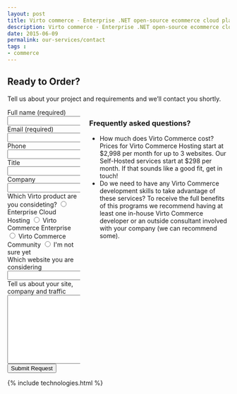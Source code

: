 ```yaml
---
layout: post
title: Virto commerce - Enterprise .NET open-source ecommerce cloud platform. Request Services
description: Virto commerce - Enterprise .NET open-source ecommerce cloud platform. Request Services
date: 2015-06-09
permalink: our-services/contact
tags : 
- commerce
---
```

<article role="main" class="main">
	<div class="contact __responsive">
		<h1 class="head-title">Ready to Order?</h1>
		<p class="text">Tell us about your project and requirements and we’ll contact you shortly.</p>
		<div class="columns">
			<div class="column">
				<div class="block">
					<form action="">
						<input type="hidden" value="Become a partner" name="Subject"/>
						<input type="hidden" value="true" name="IsResend"/>
						<input type="hidden" value="/thank-you" name="RedirectUrl" />
						<div class="control-group">
							<label for="Fullname">Full name (required)</label>
							<input type="text" name="Fullname" class="form-input" required>
						</div>
						<div class="control-group">
							<label for="email">Email (required)</label>
							<input type="text" name="To" class="form-input" required>
						</div>
						<div class="control-group">
							<label for="phone">Phone</label>
							<input type="text" name="Phone" class="form-input">
						</div>
						<div class="control-group">
							<label for="title">Title</label>
							<input type="text" name="Title" class="form-input">
						</div>
						<div class="control-group">
							<label for="company">Company</label>
							<input type="text" name="Company" class="form-input">
						</div>
						<div class="control-group">
							<label for="descr">Which Virto product are you consideting?</label>
							<label><input name="SoftwareType" type="radio" value="Cloud Hosting"/> Enterprise Cloud Hosting</label>
							<label><input name="SoftwareType" type="radio" value="Software Licensing"/> Virto Commerce Enterprise</label>
							<label><input name="SoftwareType" type="radio" value="Community Licensing"/> Virto Commerce Community</label>
							<label><input name="SoftwareType" type="radio" value="Not Sure"/> I'm not sure yet</label>
						</div>
						<div class="control-group">
							<label for="web">Which website you are considering</label>
							<input type="text" name="Website" class="form-input" required>
						</div>
						<div class="control-group">
							<label for="descr">Tell us about your site, company and traffic</label>
							<textarea rows="10" cols="30" name="Comments" class="form-text" required></textarea>
						</div>
						<div class="control-group">
							<button class="button fill" type="submit">Submit Request</button>
						</div>
					</form>
				</div>
			</div>
			<div class="column">
				<div class="block">
					<h3>Frequently asked questions?</h3>
					<ul class="list">
						<li>
							<span class="title">How much does Virto Commerce cost?</span>
							<span class="descr">Prices for Virto Commerce Hosting start at $2,998 per month for up to 3 websites. Our Self-Hosted services start at $298 per month. If that sounds like a good fit, get in touch!</span>
						</li>
						<li>
							<span class="title">Do we need to have any Virto Commerce development skills to take advantage of these services?</span>
							<span class="descr">To receive the full benefits of this programs we recommend having at least one in-house Virto Commerce developer or an outside consultant involved with your company (we can recommend some).</span>
						</li>
					</ul>
				</div>
			</div>
		</div>
	</div>
	{% include technologies.html %}
</article>
